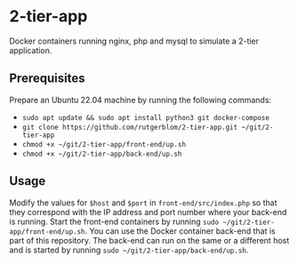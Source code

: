 # 2-tier-app

Docker containers running nginx, php and mysql to simulate a 2-tier application.

## Prerequisites

Prepare an Ubuntu 22.04 machine by running the following commands:

* ```sudo apt update && sudo apt install python3 git docker-compose```
* ```git clone https://github.com/rutgerblom/2-tier-app.git ~/git/2-tier-app```
* ```chmod +x ~/git/2-tier-app/front-end/up.sh```
* ```chmod +x ~/git/2-tier-app/back-end/up.sh```

## Usage

Modify the values for ```$host``` and ```$port``` in ```front-end/src/index.php``` so that they correspond with the IP address and port number where your back-end is running. Start the front-end containers by running ```sudo ~/git/2-tier-app/front-end/up.sh```. You can use the Docker container back-end that is part of this repository. The back-end can run on the same or a different host and is started by running ```sudo ~/git/2-tier-app/back-end/up.sh```.